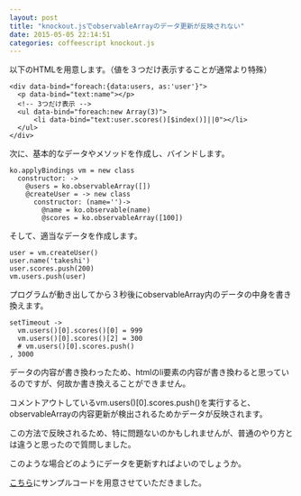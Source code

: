 ```yaml
---
layout: post
title: "knockout.jsでobservableArrayのデータ更新が反映されない"
date: 2015-05-05 22:14:51
categories: coffeescript knockout.js
---
```

<p>以下のHTMLを用意します。（値を３つだけ表示することが通常より特殊）</p>

<pre><code>&lt;div data-bind="foreach:{data:users, as:'user'}"&gt;
  &lt;p data-bind="text:name"&gt;&lt;/p&gt;
  &lt;!-- 3つだけ表示 --&gt;
  &lt;ul data-bind="foreach:new Array(3)"&gt;
      &lt;li data-bind="text:user.scores()[$index()]||0"&gt;&lt;/li&gt;
  &lt;/ul&gt;
&lt;/div&gt;
</code></pre>

<p>次に、基本的なデータやメソッドを作成し、バインドします。</p>

<pre><code>ko.applyBindings vm = new class
  constructor: -&gt;
    @users = ko.observableArray([])
    @createUser = -&gt; new class
      constructor: (name='')-&gt;
        @name = ko.observable(name)
        @scores = ko.observableArray([100])
</code></pre>

<p>そして、適当なデータを作成します。</p>

<pre><code>user = vm.createUser()
user.name('takeshi')
user.scores.push(200)
vm.users.push(user)
</code></pre>

<p>プログラムが動き出してから３秒後にobservableArray内のデータの中身を書き換えます。</p>

<pre><code>setTimeout -&gt;
  vm.users()[0].scores()[0] = 999
  vm.users()[0].scores()[2] = 300
  # vm.users()[0].scores.push()
, 3000
</code></pre>

<p>データの内容が書き換わったため、htmlのli要素の内容が書き換わると思っているのですが、何故か書き換えることができません。</p>

<p>コメントアウトしているvm.users()[0].scores.push()を実行すると、observableArrayの内容更新が検出されるためかデータが反映されます。</p>

<p>この方法で反映されるため、特に問題ないのかもしれませんが、普通のやり方とは違うと思ったので質問しました。</p>

<p>このような場合どのようにデータを更新すればよいのでしょうか。</p>

<p><a href="http://jsfiddle.net/869abgcy/3/" rel="nofollow">こちら</a>にサンプルコードを用意させていただきました。</p>
